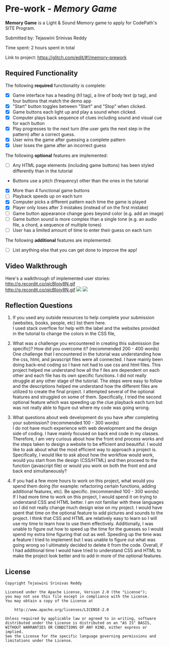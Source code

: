 # Pre-work - _Memory Game_

**Memory Game** is a Light & Sound Memory game to apply for CodePath's SITE Program.

Submitted by: Tejaswini Srinivas Reddy

Time spent: 2 hours spent in total

Link to project: https://glitch.com/edit/#!/memory-prework

## Required Functionality

The following **required** functionality is complete:

- [x] Game interface has a heading (h1 tag), a line of body text (p tag), and four buttons that match the demo app
- [x] "Start" button toggles between "Start" and "Stop" when clicked.
- [x] Game buttons each light up and play a sound when clicked.
- [x] Computer plays back sequence of clues including sound and visual cue for each button
- [x] Play progresses to the next turn (the user gets the next step in the pattern) after a correct guess.
- [x] User wins the game after guessing a complete pattern
- [x] User loses the game after an incorrect guess

The following **optional** features are implemented:

- [ ] Any HTML page elements (including game buttons) has been styled differently than in the tutorial
- Buttons use a pitch (frequency) other than the ones in the tutorial
- [x] More than 4 functional game buttons
- [ ] Playback speeds up on each turn
- [x] Computer picks a different pattern each time the game is played
- [x] Player only loses after 3 mistakes (instead of on the first mistake)
- [ ] Game button appearance change goes beyond color (e.g. add an image)
- [ ] Game button sound is more complex than a single tone (e.g. an audio file, a chord, a sequence of multiple tones)
- [ ] User has a limited amount of time to enter their guess on each turn

The following **additional** features are implemented:

- [ ] List anything else that you can get done to improve the app!

## Video Walkthrough

Here's a walkthrough of implemented user stories:  
http://g.recordit.co/qjcBIoiy8N.gif  
http://g.recordit.co/qjcBIoiy8N.gif
![](http://g.recordit.co/qjcBIoiy8N.gif)
![](http://g.recordit.co/qjcBIoiy8N.gif)


## Reflection Questions

1. If you used any outside resources to help complete your submission (websites, books, people, etc) list them here.    
   I used stack overflow for help with the label and the websites provided in the tutorial to change the colors in the CSS file,

2. What was a challenge you encountered in creating this submission (be specific)? How did you overcome it? (recommended 200 - 400 words)    
  One challenge that I encountered in the tutorial was understanding how the css, html, and javascript files were all connected. 
   I have mainly been doing back-end coding so I have not had to use css and html files. This project helped me understand how all the f
   iles are dependent on each other and each file has its own specific functions. I did not really struggle at any other stage of the tutorial. 
   The steps were easy to follow and the descriptions helped me understand how the different files are utilized to create the final project. 
   I attempted several of the optional features and struggled on some of them. Specifically, I tried the second optional feature which was
   speeding up the clue playback each turn but was not really able to figure out where my code was going wrong.

3. What questions about web development do you have after completing your submission? (recommended 100 - 300 words)  
  I do not have much experience with web development and the design side of coding. I have mainly focused on back end code in my classes. 
    Therefore, I am very curious about how the front end process works and the steps taken to design a website to be efficient and beautiful. 
    I would like to ask about what the most efficient way to approach a project is. Specifically, I would like to ask about how the workflow would work, 
    would you start from the design (CSS/HTML) and then proceed to the function (javascript file) or would you work on both the front end and back end simultaneously? 


4. If you had a few more hours to work on this project, what would you spend them doing (for example: refactoring certain functions, adding additional features, etc). Be specific. (recommended 100 - 300 words)  
 If I had more time to work on this project, I would spend it on trying to understand CSS and HTML better. I am not familiar with these languages so I did not really change much design wise on my project. 
   I would have spent that time on the optional feature to add pictures and sounds to the project. I think that CSS and HTML are relatively easy to learn so I will use my time to learn how to use them effectively. 
   Additionally, I was unable to figure out how to speed up the time for the guesses so I would spend my extra time figuring that out as well. Speeding up the time was a feature I tried to implement but I was unable to 
   figure out what was going wrong so I ultimately decided to delete it from the code. Overall, if I had additional time I would have tried to understand CSS and HTML to make the project look better and to add in more of 
   the optional features. 

## License

    Copyright Tejaswini Srinivas Reddy

    Licensed under the Apache License, Version 2.0 (the "License");
    you may not use this file except in compliance with the License.
    You may obtain a copy of the License at

        http://www.apache.org/licenses/LICENSE-2.0

    Unless required by applicable law or agreed to in writing, software
    distributed under the License is distributed on an "AS IS" BASIS,
    WITHOUT WARRANTIES OR CONDITIONS OF ANY KIND, either express or implied.
    See the License for the specific language governing permissions and
    limitations under the License.
